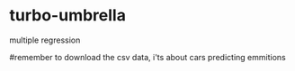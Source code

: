 # turbo-umbrella

multiple regression

#remember to download the csv data, i'ts about cars predicting emmitions
